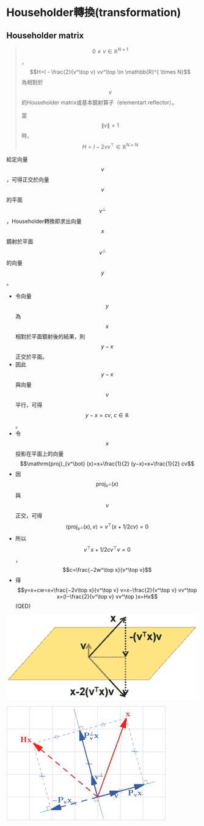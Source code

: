 # Householder轉換\(transformation\)

## Householder matrix

> $$ 0 \neq v \in \mathbb{R}^{N \times 1}$$，$$H=I - \frac{2}{v^\top v} vv^\top \in \mathbb{R}^{ \times N}$$為相對於$$v$$的Householder matrix或基本鏡射算子（elementart reflector）。
>
> 當$$\|v\|=1$$時，$$H=I-2vv^\top \in \mathbb{R}^{N \times N}$$

給定向量$$v$$，可得正交於向量$$v$$的平面$$v^\bot$$，Householder轉換即求出向量$$x$$鏡射於平面$$v^\bot$$ 的向量$$y$$。

* 令向量$$y$$為$$x$$相對於平面鏡射後的結果，則$$y−x$$正交於平面。
* 因此$$y−x$$與向量$$v$$平行，可得$$y−x=cv, ~c \in \mathbb{R}$$。
* 令$$x$$投影在平面上的向量$$\mathrm{proj}_{v^\bot} (x)=x+\frac{1}{2} (y−x)=x+\frac{1}{2} cv$$
* 因$$\mathrm{proj}_{v^\bot} (x)$$與$$v$$正交，可得$$\langle \mathrm{proj}_{v^\bot} (x),v \rangle =v^\top (x+1/2 cv)=0$$
* 所以$$v^\top x+1/2 cv^\top v=0$$，$$c=\frac{−2w^\top x}{v^\top v}$$
* 得$$y=x+cw=x+\frac{−2v\top x}{v^\top v} v=x−\frac{2}{v^\top v} vv^\top x=(I−\frac{2}{v^\top v} vv^\top )x=Hx$$\(QED\)



![Houserholder&#x8F49;&#x63DB;](../../.gitbook/assets/householder_transform-min.png)

![Householder&#x8F49;&#x63DB;](../../.gitbook/assets/householder_transform2-min.png)

